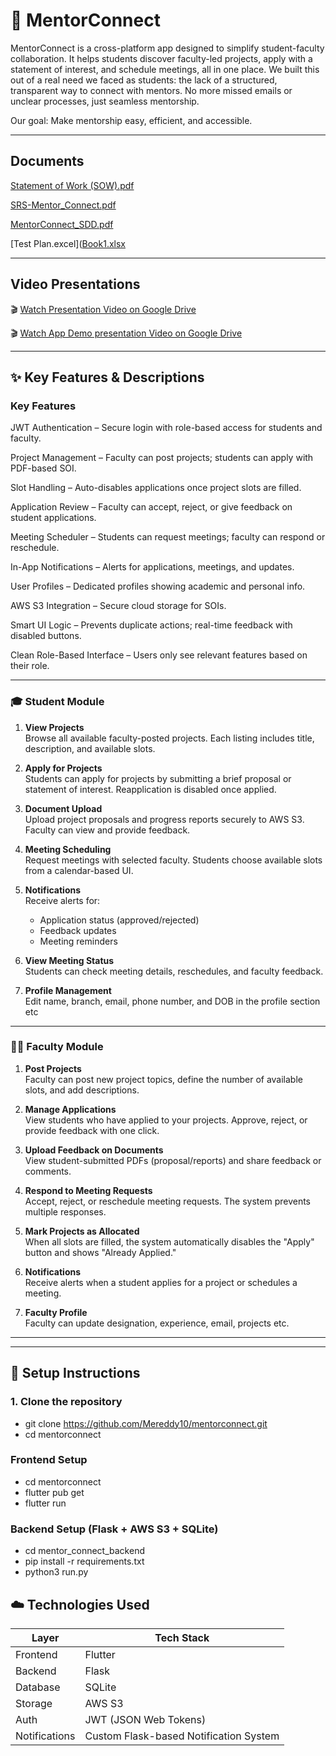 
# 📘 MentorConnect

MentorConnect is a cross-platform app designed to simplify student-faculty collaboration.
It helps students discover faculty-led projects, apply with a statement of interest, and schedule meetings, all in one place.
We built this out of a real need we faced as students: the lack of a structured, transparent way to connect with mentors.
No more missed emails or unclear processes, just seamless mentorship.

Our goal: Make mentorship easy, efficient, and accessible.

---
## Documents

[Statement of Work (SOW).pdf](https://github.com/user-attachments/files/20113007/Statement.of.Work.SOW.pdf)

[SRS-Mentor_Connect.pdf](https://github.com/user-attachments/files/20113012/SRS-Mentor_Connect.pdf)

[MentorConnect_SDD.pdf](https://github.com/user-attachments/files/20113016/MentorConnect_SDD.pdf)

[Test Plan.excel]([Book1.xlsx](https://github.com/user-attachments/files/20115562/Book1.xlsx)


---
## Video Presentations

🎬 [Watch Presentation Video on Google Drive](https://drive.google.com/file/d/196nBspi6mdN8DLiY6so_qtTep7efezaZ/view?usp=sharing)

🎬 [Watch App Demo presentation Video on Google Drive](https://drive.google.com/file/d/1Di-MpsO7yaDwo460p-OX6AbUcvBp0abo/view?usp=sharing)

---

## ✨ Key Features & Descriptions

### Key Features

JWT Authentication – Secure login with role-based access for students and faculty.

Project Management – Faculty can post projects; students can apply with PDF-based SOI.

Slot Handling – Auto-disables applications once project slots are filled.

Application Review – Faculty can accept, reject, or give feedback on student applications.

Meeting Scheduler – Students can request meetings; faculty can respond or reschedule.

In-App Notifications – Alerts for applications, meetings, and updates.

User Profiles – Dedicated profiles showing academic and personal info.

AWS S3 Integration – Secure cloud storage for SOIs.

Smart UI Logic – Prevents duplicate actions; real-time feedback with disabled buttons.

Clean Role-Based Interface – Users only see relevant features based on their role.

---

### 🎓 Student Module

1. **View Projects**  
   Browse all available faculty-posted projects. Each listing includes title, description, and available slots.

2. **Apply for Projects**  
   Students can apply for projects by submitting a brief proposal or statement of interest. Reapplication is disabled once applied.

3. **Document Upload**  
   Upload project proposals and progress reports securely to AWS S3. Faculty can view and provide feedback.

4. **Meeting Scheduling**  
   Request meetings with selected faculty. Students choose available slots from a calendar-based UI.

5. **Notifications**  
   Receive alerts for:
   - Application status (approved/rejected)
   - Feedback updates
   - Meeting reminders

6. **View Meeting Status**  
   Students can check meeting details, reschedules, and faculty feedback.

7. **Profile Management**  
   Edit name, branch, email, phone number, and DOB in the profile section etc

---

### 👨‍🏫 Faculty Module

1. **Post Projects**  
   Faculty can post new project topics, define the number of available slots, and add descriptions.

2. **Manage Applications**  
   View students who have applied to your projects. Approve, reject, or provide feedback with one click.

3. **Upload Feedback on Documents**  
   View student-submitted PDFs (proposal/reports) and share feedback or comments.

4. **Respond to Meeting Requests**  
   Accept, reject, or reschedule meeting requests. The system prevents multiple responses.

5. **Mark Projects as Allocated**  
   When all slots are filled, the system automatically disables the "Apply" button and shows "Already Applied."

6. **Notifications**  
   Receive alerts when a student applies for a project or schedules a meeting.

7. **Faculty Profile**  
   Faculty can update designation, experience, email, projects etc.

---


---

## 🚀 Setup Instructions

### 1. Clone the repository

- git clone https://github.com/Mereddy10/mentorconnect.git
- cd mentorconnect

### Frontend Setup
- cd mentorconnect
- flutter pub get
- flutter run

### Backend Setup (Flask + AWS S3 + SQLite)
- cd mentor_connect_backend
- pip install -r requirements.txt
- python3 run.py

## ☁️ Technologies Used

| Layer         | Tech Stack                               |
|---------------|------------------------------------------|
| Frontend      | Flutter                                  |
| Backend       | Flask                                    |
| Database      | SQLite                                   |
| Storage       | AWS S3                                   |
| Auth          | JWT (JSON Web Tokens)                    |
| Notifications | Custom Flask-based Notification System   |







